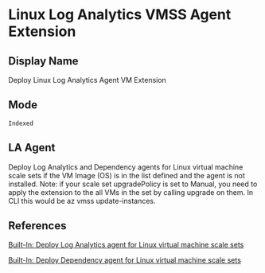 # Linux Log Analytics VMSS Agent Extension

## Display Name

Deploy Linux Log Analytics Agent VM Extension

## Mode

`Indexed`

## LA Agent

Deploy Log Analytics and Dependency agents for Linux virtual machine scale sets if the VM Image (OS) is in the list defined and the agent is not installed. Note: if your scale set upgradePolicy is set to Manual, you need to apply the extension to the all VMs in the set by calling upgrade on them. In CLI this would be az vmss update-instances.

## References

[Built-In: Deploy Log Analytics agent for Linux virtual machine scale sets](https://github.com/Azure/azure-policy/blob/master/built-in-policies/policyDefinitions/Monitoring/LogAnalyticsExtension_Linux_VMSS_Deploy.json)

[Built-In: Deploy Dependency agent for Linux virtual machine scale sets](https://github.com/Azure/azure-policy/blob/master/built-in-policies/policyDefinitions/Monitoring/DependencyAgentExtension_Linux_VM_Deploy.json)


